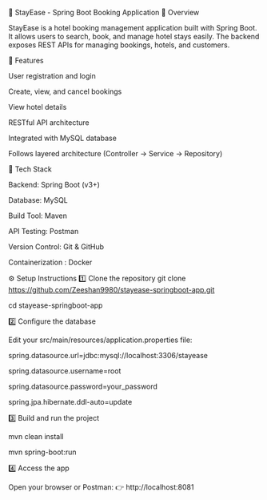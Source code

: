 🏨 StayEase - Spring Boot Booking Application
📌 Overview

StayEase is a hotel booking management application built with Spring Boot.
It allows users to search, book, and manage hotel stays easily. The backend exposes REST APIs for managing bookings, hotels, and customers.

🚀 Features

User registration and login

Create, view, and cancel bookings

View hotel details

RESTful API architecture

Integrated with MySQL database

Follows layered architecture (Controller → Service → Repository)

🧰 Tech Stack

Backend: Spring Boot (v3+)

Database: MySQL

Build Tool: Maven

API Testing: Postman

Version Control: Git & GitHub

Containerization : Docker

⚙️ Setup Instructions
1️⃣ Clone the repository
git clone https://github.com/Zeeshan9980/stayease-springboot-app.git

cd stayease-springboot-app

2️⃣ Configure the database

Edit your src/main/resources/application.properties file:

spring.datasource.url=jdbc:mysql://localhost:3306/stayease

spring.datasource.username=root

spring.datasource.password=your_password

spring.jpa.hibernate.ddl-auto=update

3️⃣ Build and run the project

mvn clean install

mvn spring-boot:run

4️⃣ Access the app

Open your browser or Postman:
👉 http://localhost:8081
